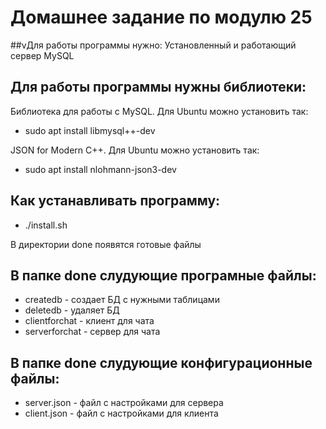 # Домашнее задание по модулю 25

##vДля работы программы нужно:
Установленный и работающий сервер MySQL

## Для работы программы нужны библиотеки:
Библиотека для работы с MySQL. Для Ubuntu можно установить так:
* sudo apt install libmysql++-dev

JSON for Modern C++. Для Ubuntu можно установить так:
* sudo apt install nlohmann-json3-dev

## Как устанавливать программу:
* ./install.sh

В директории done появятся готовые файлы

## В папке done слудующие програмные файлы:
* createdb - создает БД с нужными таблицами
* deletedb - удаляет БД
* clientforchat - клиент для чата
* serverforchat - сервер для чата

## В папке done слудующие конфигурационные файлы:
* server.json - файл с настройками для сервера
* client.json - файл с настройками для клиента 
